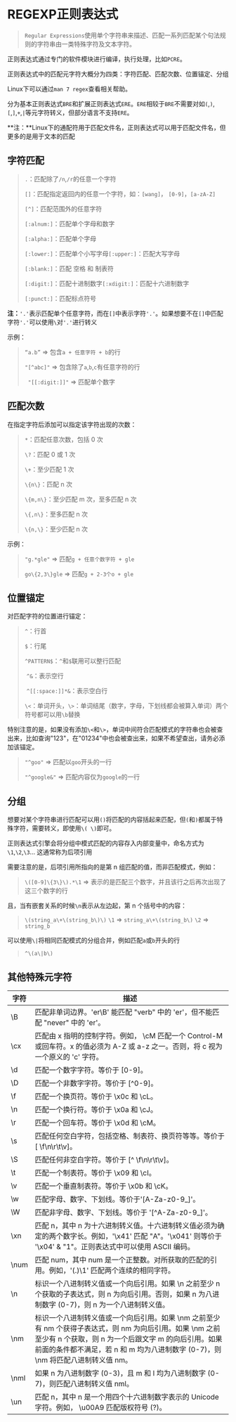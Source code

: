 # REGEXP正则表达式

> `Regular Expressions`使用单个字符串来描述、匹配一系列匹配某个句法规则的字符串由一类特殊字符及文本字符。

正则表达式通过专门的软件模块进行编译，执行处理，比如`PCRE`。

正则表达式中的匹配元字符大概分为四类：字符匹配、匹配次数、位置锚定、分组

Linux下可以通过`man 7 regex`查看相关帮助。

分为基本正则表达式`BRE`和扩展正则表达式`ERE`。`ERE`相较于`BRE`不需要对如`(`,`)`,`[`,`]`,`+`,`|`等元字符转义，但部分语言不支持`ERE`。

**注：**Linux下的通配符用于匹配文件名，正则表达式可以用于匹配文件名，但更多的是用于文本的匹配



## 字符匹配

> `.`：匹配除了`/n`,`/r`的任意一个字符
>
> `[]`：匹配指定返回内的任意一个字符，如：`[wang]`， `[0-9]`，`[a-zA-Z]`
>
> `[^]`：匹配范围外的任意字符
>
> `[:alnum:]`：匹配单个字母和数字
>
> `[:alpha:]`：匹配单个字母
>
> `[:lower:]`：匹配单个小写字母`[:upper:]`：匹配大写字母
>
> `[:blank:]`：匹配 空格 和 制表符
>
> `[:digit:]`：匹配十进制数字`[:xdigit:]`：匹配十六进制数字
>
> `[:punct:]`：匹配标点符号

**注：**`'.'`表示匹配单个任意字符，而在`[]`中表示字符`'.'`。如果想要不在`[]`中匹配字符`'.'`可以使用`\`对`'.'`进行转义

示例：

> `“a.b”` => 包含`a + 任意字符 + b`的行
>
> `"[^abc]"` => 包含除了`a`,`b`,`c`有任意字符的行
>
> ` "[[:digit:]]"` => 匹配单个数字



## 匹配次数

在指定字符后添加可以指定该字符出现的次数：

> `*`：匹配任意次数，包括 0 次
>
> `\?`：匹配 0 或 1 次
>
> `\+`：至少匹配 1 次
>
> `\{n\}`：匹配 n 次
>
>  `\{m,n\}`：至少匹配 m 次，至多匹配 n 次
>
> `\{,n\}`：至多匹配 n 次
>
> `\{n,\}`：至少匹配 n 次

示例：

> `"g.*gle"` => 匹配`g + 任意个数字符 + gle`
>
> `go\{2,3\}gle` => 匹配`g + 2-3个o + gle`



## 位置锚定

对匹配字符的位置进行锚定：

> `^`：行首
>
> `$`：行尾
>
> ​      `^PATTERN$`：`^`和`$`联用可以整行匹配
>
> ​      `^&`：表示空行
>
> ​      `^[[:space:]]*&`：表示空白行
>
> `\<`：单词开头，`\>`：单词结尾（数字，字母，下划线都会被算入单词）两个符号都可以用`\b`替换

特别注意的是，如果没有添加`\<`和`\>`，单词中间符合匹配模式的字符串也会被查出来，比如查询"123"，在"01234"中也会被查出来，如果不希望查出，请务必添加该锚定。

> `"^goo"` => 匹配以`goo`开头的一行
>
> `"^google&"` => 匹配内容仅为`google`的一行



## 分组

想要对某个字符串进行匹配可以用`()`将匹配的内容括起来匹配，但`(`和`)`都属于特殊字符，需要转义，即使用`\( \)`即可。

正则表达式引擎会将分组中模式匹配的内容存入内部变量中，命名方式为`\1`,`\2`,`\3`... 这通常称为后项引用

需要注意的是，后项引用所指向的是第 n 组匹配的值，而非匹配模式，例如：

> `\([0-9]\{3\}\).*\1` => 表示的是匹配三个数字，并且该行之后再次出现了这三个数字的行

且，当有嵌套关系的时候`\n`表示从左边起，第 n 个括号中的内容：

> `\(string_a\+\(string_b\)\)`
> `\1` => `string_a\+\(string_b\)`
> `\2` => `string_b`

可以使用`\|`将相同匹配模式的分组合并，例如匹配`a`或`b`开头的行

> `^\(a\|b\)`





## 其他特殊元字符

| 字符 | 描述                                                         |
| ---- | ------------------------------------------------------------ |
| \B   | 匹配非单词边界。'er\B' 能匹配 "verb" 中的 'er'，但不能匹配 "never" 中的 'er'。 |
| \cx  | 匹配由 x 指明的控制字符。例如， \cM 匹配一个 Control-M 或回车符。x 的值必须为 A-Z 或 a-z 之一。否则，将 c 视为一个原义的 'c' 字符。 |
| \d   | 匹配一个数字字符。等价于 [0-9]。                             |
| \D   | 匹配一个非数字字符。等价于 \[^0-9]。                         |
| \f   | 匹配一个换页符。等价于 \x0c 和 \cL。                         |
| \n   | 匹配一个换行符。等价于 \x0a 和 \cJ。                         |
| \r   | 匹配一个回车符。等价于 \x0d 和 \cM。                         |
| \s   | 匹配任何空白字符，包括空格、制表符、换页符等等。等价于 [ \f\n\r\t\v]。 |
| \S   | 匹配任何非空白字符。等价于 [\^ \f\n\r\t\v]。                 |
| \t   | 匹配一个制表符。等价于 \x09 和 \cI。                         |
| \v   | 匹配一个垂直制表符。等价于 \x0b 和 \cK。                     |
| \w   | 匹配字母、数字、下划线。等价于'[A-Za-z0-9_]'。               |
| \W   | 匹配非字母、数字、下划线。等价于 '\[^A-Za-z0-9_]'。          |
| \xn  | 匹配 n，其中 n 为十六进制转义值。十六进制转义值必须为确定的两个数字长。例如，'\x41' 匹配 "A"。'\x041' 则等价于 '\x04' & "1"。正则表达式中可以使用 ASCII 编码。 |
| \num | 匹配 num，其中 num 是一个正整数。对所获取的匹配的引用。例如，'(.)\1' 匹配两个连续的相同字符。 |
| \n   | 标识一个八进制转义值或一个向后引用。如果 \n 之前至少 n 个获取的子表达式，则 n 为向后引用。否则，如果 n 为八进制数字 (0-7)，则 n 为一个八进制转义值。 |
| \nm  | 标识一个八进制转义值或一个向后引用。如果 \nm 之前至少有 nm 个获得子表达式，则 nm 为向后引用。如果 \nm 之前至少有 n 个获取，则 n 为一个后跟文字 m 的向后引用。如果前面的条件都不满足，若 n 和 m 均为八进制数字 (0-7)，则 \nm 将匹配八进制转义值 nm。 |
| \nml | 如果 n 为八进制数字 (0-3)，且 m 和 l 均为八进制数字 (0-7)，则匹配八进制转义值 nml。 |
| \un  | 匹配 n，其中 n 是一个用四个十六进制数字表示的 Unicode 字符。例如， \u00A9 匹配版权符号 (?)。 |